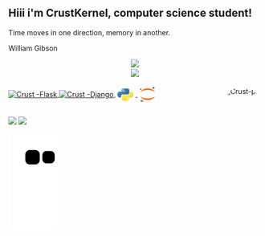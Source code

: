 ## Hiii i'm CrustKernel, computer science student!
Time moves in one direction, memory in another.

William Gibson
    
<div align="center">
  <a href="https://github.com/CrustKernel">
  <img height="400em" src="https://github-readme-stats.vercel.app/api?username=CrustKernel&show_icons=true&theme=synthwave&include_all_commits=true&count_private=true"/><br>
  <img height="400em" src="https://github-readme-stats.vercel.app/api/top-langs/?username=CrustKernel&theme=synthwave&show_icons=true)](https://github.com/CrustKernel/github-readme-stats"/>
</div>


<div style="display: inline_block"><br>
  <img align="center" alt="Crust -Flask" height="30" width="40" src="https://cdn.jsdelivr.net/gh/devicons/devicon/icons/flask/flask-original.svg">
  <img align="center" alt="Crust -Django" height="30" width="40" src="https://cdn.jsdelivr.net/gh/devicons/devicon/icons/django/django-plain.svg">
  <img align="center" alt="Crust-Python" height="30" width="40" src="https://raw.githubusercontent.com/devicons/devicon/master/icons/python/python-original.svg">
  <img align="center" alt="Crust-Jupyter" height="30" width="40" src="https://raw.githubusercontent.com/devicons/devicon/master/icons/jupyter/jupyter-original.svg">
  
  <img align="right" alt="Crust-pic" height="150" style="border-radius:50px;" src="https://i.imgur.com/D1hsntT.png?width=676&height=676">
</div>
  
  ##
 
<div> 
  <a href="https://instagram.com/crustelil" target="_blank"><img src="https://img.shields.io/badge/-Instagram-%23E4405F?style=for-the-badge&logo=instagram&logoColor=white" target="_blank"></a>
  <a href = "mailto:juniorryuk@gmail.com"><img src="https://img.shields.io/badge/-Gmail-%23333?style=for-the-badge&logo=gmail&logoColor=white" target="_blank"></a>
  
  ![Snake animation](https://github.com/CrustKernel/CrustKernel/blob/output/github-contribution-grid-snake.svg)
 
</div>
